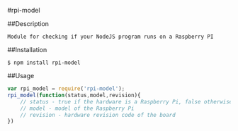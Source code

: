 #rpi-model

##Description

    Module for checking if your NodeJS program runs on a Raspberry PI


##Installation

    $ npm install rpi-model


##Usage

```js
var rpi_model = require('rpi-model');
rpi_model(function(status,model,revision){
    // status - true if the hardware is a Raspberry Pi, false otherwise
    // model - model of the Raspberry Pi
    // revision - hardware revision code of the board 
})
```



